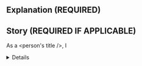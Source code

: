 ## Explanation **(REQUIRED)**
<Detailed explanation />

## Story **(REQUIRED IF APPLICABLE)**
As a <person's title />, I <details />.

## How to reproduce the reported behavior **(REQUIRED IF APPLICABLE)**
- <step 1 />
- <step 2 etc />
- **Exact error message:** <unhandled exception, N/A, etc />

## Specifications **(REQUIRED IF APPLICABLE)**
- **OS:** <Windows 10 Pro x64, Ubutnu 17 x86_64, N/A, etc />
- **P2Poker version:** <v0.1, Master, DLL, static lib, GUI, N/A, etc />
